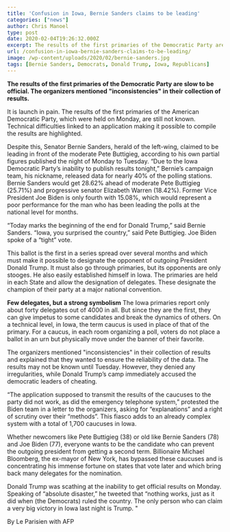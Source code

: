 ```yaml
---
title: 'Confusion in Iowa, Bernie Sanders claims to be leading'
categories: ["news"]
author: Chris Manoel
type: post
date: 2020-02-04T19:26:32.000Z
excerpt: The results of the first primaries of the Democratic Party are slow to be official. The organizers mentioned "inconsistencies" in their collection of results.
url: /confusion-in-iowa-bernie-sanders-claims-to-be-leading/
image: /wp-content/uploads/2020/02/bernie-sanders.jpg
tags: [Bernie Sanders, Democrats, Donald Trump, Iowa, Republicans]
---
```


**The results of the first primaries of the Democratic Party are slow to be official. The organizers mentioned "inconsistencies" in their collection of results.**

It is launch in pain. The results of the first primaries of the American Democratic Party, which were held on Monday, are still not known. Technical difficulties linked to an application making it possible to compile the results are highlighted.

Despite this, Senator Bernie Sanders, herald of the left-wing, claimed to be leading in front of the moderate Pete Buttigieg, according to his own partial figures published the night of Monday to Tuesday. “Due to the Iowa Democratic Party’s inability to publish results tonight,” Bernie’s campaign team, his nickname, released data for nearly 40% of the polling stations. Bernie Sanders would get 28.62% ahead of moderate Pete Buttigieg (25.71%) and progressive senator Elizabeth Warren (18.42%). Former Vice President Joe Biden is only fourth with 15.08%, which would represent a poor performance for the man who has been leading the polls at the national level for months.

“Today marks the beginning of the end for Donald Trump,” said Bernie Sanders. “Iowa, you surprised the country,” said Pete Buttigieg. Joe Biden spoke of a “tight” vote.

This ballot is the first in a series spread over several months and which must make it possible to designate the opponent of outgoing President Donald Trump. It must also go through primaries, but its opponents are only stooges. He also easily established himself in Iowa. The primaries are held in each State and allow the designation of delegates. These designate the champion of their party at a major national convention.

**Few delegates, but a strong symbolism**
The Iowa primaries report only about forty delegates out of 4000 in all. But since they are the first, they can give impetus to some candidates and break the dynamics of others. On a technical level, in Iowa, the term caucus is used in place of that of the primary. For a caucus, in each room organizing a poll, voters do not place a ballot in an urn but physically move under the banner of their favorite.

The organizers mentioned "inconsistencies" in their collection of results and explained that they wanted to ensure the reliability of the data. The results may not be known until Tuesday. However, they denied any irregularities, while Donald Trump’s camp immediately accused the democratic leaders of cheating.

“The application supposed to transmit the results of the caucuses to the party did not work, as did the emergency telephone system,” protested the Biden team in a letter to the organizers, asking for “explanations” and a right of scrutiny over their “methods”. This fiasco adds to an already complex system with a total of 1,700 caucuses in Iowa.

Whether newcomers like Pete Buttigieg (38) or old like Bernie Sanders (78) and Joe Biden (77), everyone wants to be the candidate who can prevent the outgoing president from getting a second term. Billionaire Michael Bloomberg, the ex-mayor of New York, has bypassed these caucuses and is concentrating his immense fortune on states that vote later and which bring back many delegates for the nomination.

Donald Trump was scathing at the inability to get official results on Monday. Speaking of “absolute disaster,” he tweeted that “nothing works, just as it did when (the Democrats) ruled the country. The only person who can claim a very big victory in Iowa last night is Trump. "

By Le Parisien with AFP
